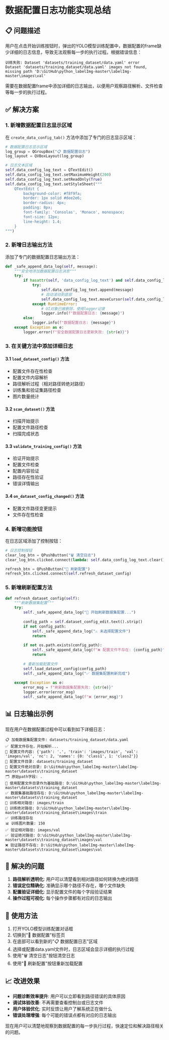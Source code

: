 # 数据配置日志功能实现总结

## 📋 问题描述

用户在点击开始训练按钮时，弹出的YOLO模型训练配置中，数据配置的frame缺少详细的日志信息，导致无法观察每一步的执行过程。根据错误信息：

```
训练失败: Dataset 'datasets/training_dataset/data.yaml' error  
Dataset 'datasets/training_dataset/data.yaml' images not found, missing path 'D:\GitHub\python_labelImg-master\labelImg-master\images\val'
```

需要在数据配置frame中添加详细的日志输出，以便用户观察路径解析、文件检查等每一步的执行过程。

## ✅ 解决方案

### 1. 新增数据配置日志显示区域

在 `create_data_config_tab()` 方法中添加了专门的日志显示区域：

```python
# 数据配置日志显示区域
log_group = QGroupBox("📋 数据配置日志")
log_layout = QVBoxLayout(log_group)

# 日志文本区域
self.data_config_log_text = QTextEdit()
self.data_config_log_text.setMaximumHeight(200)
self.data_config_log_text.setReadOnly(True)
self.data_config_log_text.setStyleSheet("""
    QTextEdit {
        background-color: #f8f9fa;
        border: 1px solid #dee2e6;
        border-radius: 4px;
        padding: 8px;
        font-family: 'Consolas', 'Monaco', monospace;
        font-size: 12px;
        line-height: 1.4;
    }
""")
```

### 2. 新增日志输出方法

添加了专门的数据配置日志输出方法：

```python
def _safe_append_data_log(self, message):
    """安全地添加数据配置日志消息"""
    try:
        if hasattr(self, 'data_config_log_text') and self.data_config_log_text is not None:
            try:
                self.data_config_log_text.append(message)
                # 自动滚动到底部
                self.data_config_log_text.moveCursor(self.data_config_log_text.textCursor().End)
            except RuntimeError:
                # UI对象已被删除，使用logger记录
                logger.info(f"数据配置日志: {message}")
        else:
            logger.info(f"数据配置日志: {message}")
    except Exception as e:
        logger.error(f"安全数据配置日志更新失败: {str(e)}")
```

### 3. 在关键方法中添加详细日志

#### 3.1 `load_dataset_config()` 方法
- 配置文件存在性检查
- 配置文件内容解析
- 路径解析过程（相对路径转绝对路径）
- 训练集和验证集路径检查
- 图片数量统计

#### 3.2 `scan_dataset()` 方法
- 扫描开始提示
- 配置文件路径检查
- 扫描完成状态

#### 3.3 `validate_training_config()` 方法
- 验证开始提示
- 配置文件检查
- 配置内容验证
- 路径存在性验证
- 错误详情输出

#### 3.4 `on_dataset_config_changed()` 方法
- 配置文件路径变更提示
- 文件存在性检查

### 4. 新增功能按钮

在日志区域添加了控制按钮：

```python
# 日志控制按钮
clear_log_btn = QPushButton("🗑️ 清空日志")
clear_log_btn.clicked.connect(lambda: self.data_config_log_text.clear())

refresh_btn = QPushButton("🔄 刷新配置")
refresh_btn.clicked.connect(self.refresh_dataset_config)
```

### 5. 新增刷新配置方法

```python
def refresh_dataset_config(self):
    """刷新数据集配置"""
    try:
        self._safe_append_data_log("🔄 开始刷新数据集配置...")
        
        config_path = self.dataset_config_edit.text().strip()
        if not config_path:
            self._safe_append_data_log("⚠️ 未选择配置文件")
            return
        
        if not os.path.exists(config_path):
            self._safe_append_data_log(f"❌ 配置文件不存在: {config_path}")
            return
        
        # 重新加载配置文件
        self.load_dataset_config(config_path)
        self._safe_append_data_log("✅ 数据集配置刷新完成")
        
    except Exception as e:
        error_msg = f"刷新数据集配置失败: {str(e)}"
        logger.error(error_msg)
        self._safe_append_data_log(f"❌ {error_msg}")
```

## 📊 日志输出示例

现在用户在数据配置过程中可以看到如下详细日志：

```
📋 加载数据集配置文件: datasets/training_dataset/data.yaml
✅ 配置文件存在，开始解析...
📄 配置文件内容: {'path': '.', 'train': 'images/train', 'val': 'images/val', 'nc': 2, 'names': {0: 'class1', 1: 'class2'}}
📂 配置文件目录: datasets/training_dataset
📂 配置文件绝对目录: D:\GitHub\python_labelImg-master\labelImg-master\datasets\training_dataset
🗂️ 原始path字段: .
🔗 使用配置文件目录作为基础路径: D:\GitHub\python_labelImg-master\labelImg-master\datasets\training_dataset
✅ 数据集基础路径存在: D:\GitHub\python_labelImg-master\labelImg-master\datasets\training_dataset
🚂 训练相对路径: images/train
🚂 训练绝对路径: D:\GitHub\python_labelImg-master\labelImg-master\datasets\training_dataset\images\train
✅ 训练路径存在
📊 训练图片数量: 150
✅ 验证相对路径: images/val
✅ 验证绝对路径: D:\GitHub\python_labelImg-master\labelImg-master\datasets\training_dataset\images\val
❌ 验证路径不存在: D:\GitHub\python_labelImg-master\labelImg-master\datasets\training_dataset\images\val
```

## 🎯 解决的问题

1. **路径解析透明化**: 用户可以清楚看到相对路径如何转换为绝对路径
2. **错误定位精确化**: 准确显示哪个路径不存在，哪个文件缺失
3. **配置验证详细化**: 显示配置文件的每个字段验证结果
4. **操作过程可视化**: 每个操作步骤都有对应的日志输出

## 🚀 使用方法

1. 打开YOLO模型训练配置对话框
2. 切换到"📁 数据配置"标签页
3. 在底部可以看到新的"📋 数据配置日志"区域
4. 选择或配置data.yaml文件时，日志区域会显示详细的执行过程
5. 使用"🗑️ 清空日志"按钮清空日志
6. 使用"🔄 刷新配置"按钮重新加载配置

## 📈 改进效果

- **问题诊断效率提升**: 用户可以立即看到路径错误的具体原因
- **调试体验改善**: 不再需要查看控制台或日志文件
- **用户体验优化**: 实时反馈让用户了解系统正在做什么
- **错误处理增强**: 每个可能的错误点都有对应的日志输出

现在用户可以清楚地观察到数据配置的每一步执行过程，快速定位和解决路径相关的问题。
